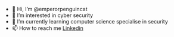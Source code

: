 - 👋 Hi, I’m @emperorpenguincat
- 👀 I’m interested in cyber security
- 🌱 I’m currently learning computer science specialise in security
- 📫 How to reach me [Linkedin](https://www.linkedin.com/in/tannickkean/)

